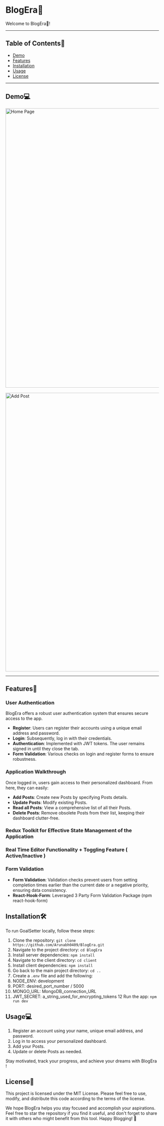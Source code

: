 # BlogEra🎯

Welcome to BlogEra🎯!

---
## Table of Contents📄

- [Demo](#demo)
- [Features](#features)
- [Installation](#installation)
- [Usage](#usage)
- [License](#license)

---
## Demo💻

<img width="914" alt="Home Page" src="https://github.com/Arunabh0409/BlogEra/assets/77263686/fe47316d-25cb-4403-b3e5-60eb348b449c"><br><br>
<img width="912" alt="Add Post" src="https://github.com/Arunabh0409/BlogEra/assets/77263686/0d6db873-9883-481e-aec8-4a3c6aa0017e">

---

## Features💫

### User Authentication

BlogEra offers a robust user authentication system that ensures secure access to the app.

- **Register**: Users can register their accounts using a unique email address and password.
- **Login**: Subsequently, log in with their credentials.
- **Authentication**: Implemented with JWT tokens. The user remains signed in until they close the tab.
- **Form Validation**: Various checks on login and register forms to ensure robustness.

### Application Walkthrough

Once logged in, users gain access to their personalized dashboard. From here, they can easily:

- **Add Posts**: Create new Posts by specifying Posts details.
- **Update Posts**: Modify existing Posts.
- **Read all Posts**: View a comprehensive list of all their Posts.
- **Delete Posts**: Remove obsolete Posts from their list, keeping their dashboard clutter-free.

### Redux Toolkit for Effective State Management of the Application 

### Real Time Editor Functionality + Toggling Feature ( Active/Inactive ) 

### Form Validation

- **Form Validation**: Validation checks prevent users from setting completion times earlier than the current date or a negative priority, ensuring data consistency.
- **React-Hook-Form**: Leveraged 3 Party Form Validation Package (npm react-hook-form)

## Installation🛠️

To run GoalSetter locally, follow these steps:

1. Clone the repository: `git clone https://github.com/Arunabh0409/BlogEra.git`
2. Navigate to the project directory: `cd BlogEra`
3. Install server dependencies: `npm install`
4. Navigate to the client directory: `cd client`
5. Install client dependencies: `npm install`
6. Go back to the main project directory: `cd ..`
7. Create a `.env` file and add the following:
8. NODE_ENV: development
9.  PORT: desired_port_number / 5000
10. MONGO_URL: MongoDB_connection_URL
11. JWT_SECRET: a_string_used_for_encrypting_tokens
12 Run the app: `npm run dev`

## Usage💻

1. Register an account using your name, unique email address, and password.
2. Log in to access your personalized dashboard.
3. Add your Posts.
4. Update or delete Posts as needed.

Stay motivated, track your progress, and achieve your dreams with BlogEra !

## License📄

This project is licensed under the MIT License. Please feel free to use, modify, and distribute this code according to the terms of the license.

We hope BlogEra helps you stay focused and accomplish your aspirations.
Feel free to star the repository if you find it useful, and don't forget to share it with others who might benefit from this tool.
Happy Blogging! 🎯


